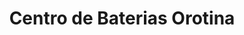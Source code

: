 ---
title: "Centro de Baterias Orotina"
url: /orotina/centro-de-baterias-orotina/
shop: piezas de automóviles
---
